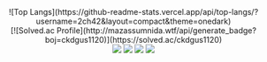 <div align=center>
![Top Langs](https://github-readme-stats.vercel.app/api/top-langs/?username=2ch42&layout=compact&theme=onedark)
</div>

<div align=center>
[![Solved.ac Profile](http://mazassumnida.wtf/api/generate_badge?boj=ckdgus1120)](https://solved.ac/ckdgus1120)
</div>

<div align=center>

<img src="https://img.shields.io/badge/swift-F05138?style=flat&logo=swift&logoColor=white" />
<img src="https://img.shields.io/badge/c-A8B9CC?style=flat&logo=c&logoColor=white" />
<img src="https://img.shields.io/badge/cplusplus-00599C?style=flat&logo=cplusplus&logoColor=white" />
<img src="https://img.shields.io/badge/javascript-F7DF1E?style=flat&logo=javascript&logoColor=black" />

</div>



